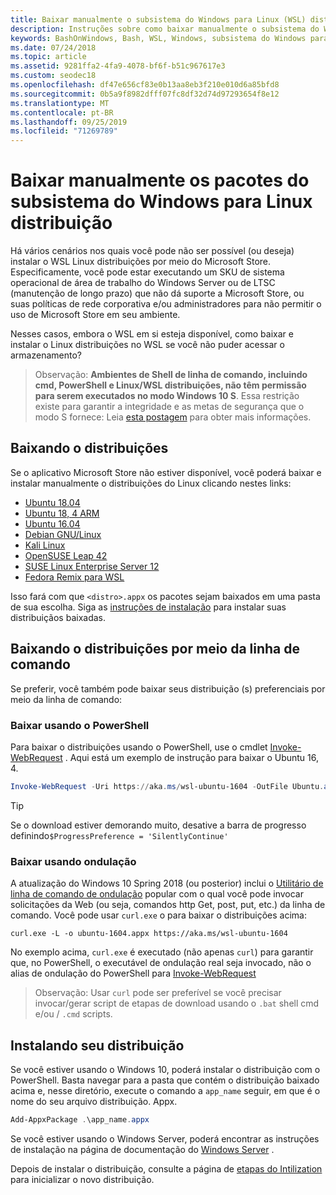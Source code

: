 ```yaml
---
title: Baixar manualmente o subsistema do Windows para Linux (WSL) distribuições
description: Instruções sobre como baixar manualmente o subsistema do Windows para distribuições do Linux.
keywords: BashOnWindows, Bash, WSL, Windows, subsistema do Windows para Linux, WSL, subsistema do Windows, distribuição, Ubuntu, openSUSE, SLES, Debian, Kali
ms.date: 07/24/2018
ms.topic: article
ms.assetid: 9281ffa2-4fa9-4078-bf6f-b51c967617e3
ms.custom: seodec18
ms.openlocfilehash: df47e656cf83e0b13aa8eb3f210e010d6a85bfd8
ms.sourcegitcommit: 0b5a9f8982dfff07fc8df32d74d97293654f8e12
ms.translationtype: MT
ms.contentlocale: pt-BR
ms.lasthandoff: 09/25/2019
ms.locfileid: "71269789"
---
```

# <a name="manually-download-windows-subsystem-for-linux-distro-packages"></a>Baixar manualmente os pacotes do subsistema do Windows para Linux distribuição

Há vários cenários nos quais você pode não ser possível (ou deseja) instalar o WSL Linux distribuições por meio do Microsoft Store. Especificamente, você pode estar executando um SKU de sistema operacional de área de trabalho do Windows Server ou de LTSC (manutenção de longo prazo) que não dá suporte a Microsoft Store, ou suas políticas de rede corporativa e/ou administradores para não permitir o uso de Microsoft Store em seu ambiente.

Nesses casos, embora o WSL em si esteja disponível, como baixar e instalar o Linux distribuições no WSL se você não puder acessar o armazenamento?

> Observação: **Ambientes de Shell de linha de comando, incluindo cmd, PowerShell e Linux/WSL distribuições, não têm permissão para serem executados no modo Windows 10 S**. Essa restrição existe para garantir a integridade e as metas de segurança que o modo S fornece: Leia [esta postagem](https://blogs.msdn.microsoft.com/commandline/2017/05/18/will-linux-distros-run-on-windows-10-s/) para obter mais informações.

## <a name="downloading-distros"></a>Baixando o distribuições

Se o aplicativo Microsoft Store não estiver disponível, você poderá baixar e instalar manualmente o distribuições do Linux clicando nestes links:
* [Ubuntu 18.04](https://aka.ms/wsl-ubuntu-1804)
* [Ubuntu 18, 4 ARM](https://aka.ms/wsl-ubuntu-1804-arm)
* [Ubuntu 16.04](https://aka.ms/wsl-ubuntu-1604)
* [Debian GNU/Linux](https://aka.ms/wsl-debian-gnulinux)
* [Kali Linux](https://aka.ms/wsl-kali-linux-new)
* [OpenSUSE Leap 42](https://aka.ms/wsl-opensuse-42)
* [SUSE Linux Enterprise Server 12](https://aka.ms/wsl-sles-12)
* [Fedora Remix para WSL](https://github.com/WhitewaterFoundry/WSLFedoraRemix/releases/)

Isso fará com que `<distro>.appx` os pacotes sejam baixados em uma pasta de sua escolha. Siga as [instruções de instalação](#installing-your-distro) para instalar suas distribuiçãos baixadas.

## <a name="downloading-distros-via-the-command-line"></a>Baixando o distribuições por meio da linha de comando
Se preferir, você também pode baixar seus distribuição (s) preferenciais por meio da linha de comando:

 ### <a name="download-using-powershell"></a>Baixar usando o PowerShell
 Para baixar o distribuições usando o PowerShell, use o cmdlet [Invoke-WebRequest](https://msdn.microsoft.com/powershell/reference/5.1/microsoft.powershell.utility/invoke-webrequest) . Aqui está um exemplo de instrução para baixar o Ubuntu 16, 4.

```powershell
Invoke-WebRequest -Uri https://aka.ms/wsl-ubuntu-1604 -OutFile Ubuntu.appx -UseBasicParsing
```

> [!TIP]
> Se o download estiver demorando muito, desative a barra de progresso definindo`$ProgressPreference = 'SilentlyContinue'`

### <a name="download-using-curl"></a>Baixar usando ondulação
A atualização do Windows 10 Spring 2018 (ou posterior) inclui o [Utilitário de linha de comando de ondulação](https://curl.haxx.se/) popular com o qual você pode invocar solicitações da Web (ou seja, comandos http Get, post, put, etc.) da linha de comando. Você pode usar `curl.exe` o para baixar o distribuições acima:

```console
curl.exe -L -o ubuntu-1604.appx https://aka.ms/wsl-ubuntu-1604
```

No exemplo acima, `curl.exe` é executado (não apenas `curl`) para garantir que, no PowerShell, o executável de ondulação real seja invocado, não o alias de ondulação do PowerShell para [Invoke-WebRequest](https://docs.microsoft.com/en-us/powershell/module/microsoft.powershell.utility/invoke-webrequest?view=powershell-6)

> Observação: Usar `curl` pode ser preferível se você precisar invocar/gerar script de etapas de download usando o `.bat` shell cmd e/ou  /  `.cmd` scripts.

## <a name="installing-your-distro"></a>Instalando seu distribuição
Se você estiver usando o Windows 10, poderá instalar o distribuição com o PowerShell. Basta navegar para a pasta que contém o distribuição baixado acima e, nesse diretório, execute o comando a `app_name` seguir, em que é o nome do seu arquivo distribuição. Appx.  
```Powershell
Add-AppxPackage .\app_name.appx
```

Se você estiver usando o Windows Server, poderá encontrar as instruções de instalação na página de documentação do [Windows Server](install-on-server.md) .

Depois de instalar o distribuição, consulte a página de [etapas do Intilization](initialize-distro.md) para inicializar o novo distribuição.
